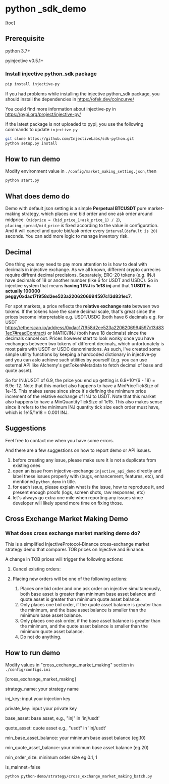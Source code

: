 # python _sdk_demo

[toc]

## Prerequisite

python 3.7+

pyinjective v0.5.1+

### Install injective python_sdk package

```bash
pip install injective-py
```
If you had problems while installing the injective python_sdk package, you should install the dependencies in
https://ofek.dev/coincurve/

You could find more information about injective-py in https://pypi.org/project/injective-py/

If the latest package is not uploaded to pypi, you use the following commands to update `injective-py`

```bash
git clone https://github.com/InjectiveLabs/sdk-python.git
python setup.py install
```

## How to run demo

Modify environment value in `./config/market_making_setting.json`, then

```bash
python start.py
```

## What does demo do

Demo with default json setting is a simple **Perpetual BTCUSDT** pure market-making strategy, which places one bid order and one ask order around midprice（`midprice = (bid_price_1+ask_price_1) / 2`), `placing_spread/mid_price` is fixed according to the value in configuration. And it will cancel and quote bid/ask order every `interval(default is 20)` seconds. You can add more logic to manage inventory risk.

## Decimal

One thing you may need to pay more attention to is how to deal with decimals in injective exchange. As we all known, different crypto currecies require diffrent decimal precisions. Separately, ERC-20 tokens (e.g. INJ) have decimals of 18 or another number (like 6 for USDT and USDC).  So in injective system that means **having 1 INJ is 1e18 inj** and that **1 USDT is actually 100000 peggy0xdac17f958d2ee523a2206206994597c13d831ec7**.

For spot markets, a price reflects the **relative exchange rate** between two tokens. If the tokens have the same decimal scale, that's great since the prices become interpretable e.g. USDT/USDC (both have 6 decimals e.g. for USDT https://etherscan.io/address/0xdac17f958d2ee523a2206206994597c13d831ec7#readContract) or MATIC/INJ (both have 18 decimals) since the decimals cancel out.  Prices however start to look wonky once you have exchanges between two tokens of different decimals, which unfortunately is most pairs with USDT or USDC denominations.  As such, I've created some simple utility functions by keeping a hardcoded dictionary in injective-py and you can aslo achieve such utilities by yourself (e.g. you can use external API like Alchemy's getTokenMetadata to fetch decimal of base and quote asset).

So for INJ/USDT of 6.9, the price you end up getting is 6.9*10^(6 - 18) = 6.9e-12.  Note that this market also happens to have a MinPriceTickSize of 1e-15. This makes sense since since it's defining the minimum price increment of the relative exchange of INJ to USDT.  Note that this market also happens to have a MinQuantityTickSize of 1e15. This also makes sense since it refers to the minimum INJ quantity tick size each order must have, which is 1e15/1e18 = 0.001 INJ.

## Suggestions

Feel free to contact me when you have some errors.

And there are a few suggestions on how to report demo or API  issues.

1. before creating any issue, please make sure it is not a duplicate from existing ones
2. open an issue from injective-exchange `injective_api_demo` directly and label these issues properly with (bugs, enhancement, features, etc), and mentioned `python_demo` in title.
3. for each issue, please explain what is the issue, how to reproduce it, and present enough proofs (logs, screen shots, raw responses, etc)
4. let's always go extra one mile when reporting any issues since developer will likely spend more time on fixing those.


## Cross Exchange Market Making Demo

### What does cross exchange market marking demo do?

This is a simplified InjectiveProtocol-Binance cross-exchange market strategy demo that compares TOB prices on Injective and Binance. 

A change in TOB prices will trigger the following actions:
1. Cancel existing orders:

2. Placing new orders will be one of the following actions:
	1. Places one bid order and one ask order on injective simultaneously, both base asset is greater than minimum base asset balance and quote asset is greater than minimum quote asset balance.
	2. Only places one bid order, if the quote asset balance is greater than the minimum, and the base asset balance is smaller than the minimum base asset balance.
	3. Only places one ask order, if the base asset balance is greater than the minimum, and the quote asset balance is smaller than the minimum quote asset balance.
	4. Do not do anything.

## How to run demo

Modify values in "cross_exchange_market_making" section in `./config/configs.ini`

[cross_exchange_market_making]

strategy_name: your strategy name

inj_key: input your injection key

private_key: input your private key

base_asset: base asset, e.g., "inj" in 'inj/usdt'

quote_asset: quote asset e.g., "usdt" in 'inj/usdt'

min_base_asset_balance: your minimum base asset balance (eg.10)

min_quote_asset_balance: your minimum base asset balance (eg.20)

min_order_size: minimum order size eg.0.1, 1

is_mainnet=false


```bash
python python-demo/strategy/cross_exchange_market_making_batch.py
```

